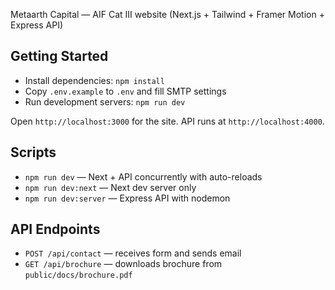 Metaarth Capital — AIF Cat III website (Next.js + Tailwind + Framer Motion + Express API)

## Getting Started

- Install dependencies: `npm install`
- Copy `.env.example` to `.env` and fill SMTP settings
- Run development servers: `npm run dev`

Open `http://localhost:3000` for the site. API runs at `http://localhost:4000`.

## Scripts

- `npm run dev` — Next + API concurrently with auto-reloads
- `npm run dev:next` — Next dev server only
- `npm run dev:server` — Express API with nodemon

## API Endpoints

- `POST /api/contact` — receives form and sends email
- `GET /api/brochure` — downloads brochure from `public/docs/brochure.pdf`
